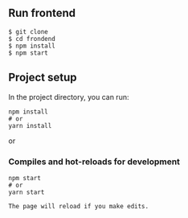 

## Run frontend

    $ git clone 
    $ cd frondend
    $ npm install
    $ npm start
 

## Project setup

In the project directory, you can run:

```
npm install
# or
yarn install
```

or

### Compiles and hot-reloads for development

```
npm start
# or
yarn start

The page will reload if you make edits.
